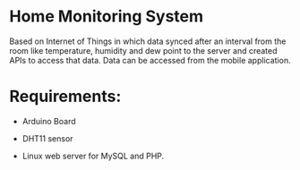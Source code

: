 # Home Monitoring System
 Based on Internet of Things in which data synced after an interval from the room like temperature, humidity and dew point to the server and created APIs to access that data. Data can be accessed from the mobile application. 
 
# Requirements:

- Arduino Board

- DHT11 sensor

- Linux web server for MySQL and PHP.
